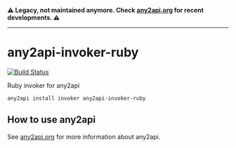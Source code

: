 **⚠️ Legacy, not maintained anymore. Check [any2api.org](http://any2api.org) for recent developments. ⚠️**

----

# any2api-invoker-ruby

[![Build Status](https://travis-ci.org/any2api/any2api-invoker-ruby.svg?branch=master)](https://travis-ci.org/any2api/any2api-invoker-ruby)

Ruby invoker for any2api

    any2api install invoker any2api-invoker-ruby



## How to use any2api

See [any2api.org](http://any2api.org) for more information about any2api.
